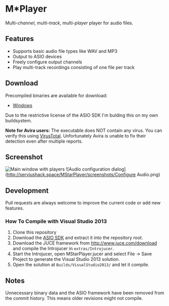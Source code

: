 # M*Player
Multi-*channel*, multi-*track*, multi-*player* player for audio files.

## Features
* Supports basic audio file types like WAV and MP3
* Output to ASIO devices
* Freely configure output channels
* Play multi-track recordings consisting of one file per track

## Download
Precompiled binaries are available for download:
* [Windows](http://serviushack.space/MStarPlayer/MStarPlayer.zip)

Due to the restrictive license of the ASIO SDK I'm bulding this on my own buildsystem.

**Note for Avira users:** The executable does NOT contain any virus. You can verify this using [VirusTotal](https://www.virustotal.com). Unfortunately Avira is unable to fix their detection even after multiple reports.

## Screenshot
![Main window with players](http://serviushack.space/MStarPlayer/screenshots/MainWindow.png)
![Audio configuration dialog](http://serviushack.space/MStarPlayer/screenshots/Configure Audio.png)

## Development
Pull requests are always welcome to improve the current code or add new features.

### How To Compile with Visual Studio 2013

1. Clone this repository
2. Download the [ASIO SDK](https://www.steinberg.net/de/company/developer.html) and extract it into the repository root.
3. Download the JUCE framework from http://www.juce.com/download and compile the Introjucer in `extras/Introjucer`.
4. Start the Introjucer, open MStarPlayer.jucer and select File -> Save Project to generate the Visual Studio 2013 solution.
5. Open the solution at `Builds/VisualStudio2013/` and let it compile.

## Notes
Unnecessary binary data and the ASIO framework have been removed from the commit history. This means older revisions might not compile.